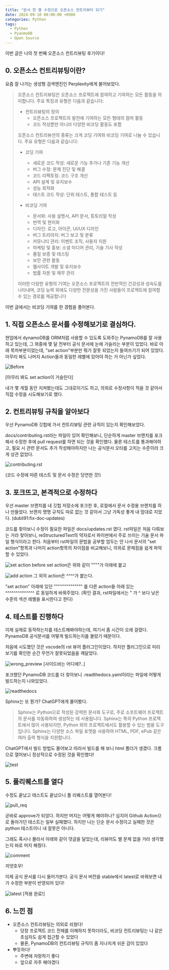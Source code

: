 ```yaml
---
title: "문서 한 줄 수정으로 오픈소스 컨트리뷰터 되기" 
date: 2024-09-10 00:00:00 +0900 
categories: Python
tags:
  - Python
  - PyanmoDB
  - Open Source
---
```


이번 글은 나의 첫 번째 오픈소스 컨트리뷰팅 후기이다!

## 0. 오픈소스 컨트리뷰팅이란?

요즘 잘 나가는 생성형 검색엔진인 Perplexity에게 물어보았다.

> 오픈소스 컨트리뷰팅은 오픈소스 프로젝트에 참여하고 기여하는 모든 활동을 의미합니다. 주요 특징과 유형은 다음과 같습니다:
> - 컨트리뷰팅의 정의
>   - 오픈소스 프로젝트의 발전에 기여하는 모든 형태의 참여 활동
>   - 코드 작성뿐만 아니라 다양한 비코딩 활동도 포함
>
> 오픈소스 컨트리뷰션의 종류는 크게 코딩 기여와 비코딩 기여로 나눌 수 있습니다. 주요 유형은 다음과 같습니다:
> - 코딩 기여
>   - 새로운 코드 작성: 새로운 기능 추가나 기존 기능 개선
>   - 버그 수정: 문제 진단 및 해결
>   - 코드 리팩토링: 코드 구조 개선
>   - API 설계 및 유지보수
>   - 성능 최적화
>   - 테스트 코드 작성: 단위 테스트, 통합 테스트 등
>
> - 비코딩 기여
>   - 문서화: 사용 설명서, API 문서, 튜토리얼 작성
>   - 번역 및 현지화
>   - 디자인: 로고, 아이콘, UI/UX 디자인
>   - 버그 트리아지: 버그 보고 및 분류
>   - 커뮤니티 관리: 이벤트 조직, 사용자 지원
>   - 마케팅 및 홍보: 소셜 미디어 관리, 기술 기사 작성
>   - 품질 보증 및 테스팅
>   - 보안 관련 활동
>   - 웹사이트 개발 및 유지보수
>   - 법률 자문 및 재무 관리
> 
> 이러한 다양한 유형의 기여는 오픈소스 프로젝트의 전반적인 건강성과 성숙도를 나타내며, 코딩 능력 외에도 다양한 전문성을 가진 사람들이 프로젝트에 참여할 수 있는 경로를 제공합니다

이번 글에서는 비코딩 기여를 한 경험을 풀어본다.

## 1. 직접 오픈소스 문서를 수정해보기로 결심하다.
현업에서 dynamoDB를 ORM처럼 사용할 수 있도록 도와주는 PynamoDB를 잘 사용하고 있는데, 그 와중에 몇 달 전부터 공식 문서에 눈에 거슬리는 부분이 있었다. 바로 아래 목차부분이었는데, "set  action"부분만 뭐가 잘못 되었는지 들여쓰기가 되어 있었다. 아무리 봐도 나머지 Action들과 동일한 레벨에 있어야 하는 거 아닌가 싶었다.

![Before](https://github.com/dubli91/dubli91.github.io/blob/master/_posts/images/240910/before.png)

[아무리 봐도 set action이 거슬린다]

내가 몇 개월 동안 지켜봤는데도 그대로이기도 하고, 의외로 수정사항이 적을 것 같아서 직접 수정을 시도해보기로 했다. 

## 2. 컨트리뷰팅 규칙을 알아보다
우선 PynamoDB 깃헙에 가서 컨트리뷰팅 관련 규칙이 있는지 확인해보았다. 

docs/contributing.rst라는 파일이 있어 확인해보니, 단순하게 master 브랜치를 포크해서 수정한 후에 pull request를 하면 되는 것을 확인했다. 물론 테스트를 통과해야하고, 필요 시 관련 문서도 추가 작성해야하지만 나는 공식문서 오타를 고치는 수준이라 크게 상관 없었다.

![contributing.rst](https://github.com/dubli91/dubli91.github.io/blob/master/_posts/images/240910/contributing.png)

(코드 수정에 따른 테스트 및 문서 수정은 당연한 것!)

## 3. 포크뜨고, 본격적으로 수정하다
우선 master 브랜치를 내 깃헙 저장소에 포크한 후, 로컬에서 문서 수정용 브랜치를 하나 만들었다. 브랜치 명명 규칙도 따로 없는 것 같아서 그냥 가독성 좋게 내 맘대로 지었다. (dubli91:fix-doc-updates)

코드를 찾아보니 수정이 필요한 파일은 docs/updates.rst 였다. rst파일은 처음 다뤄보는 거라 찾아보니, reStructuredText의 약자로서 파이썬에서 주로 쓰이는 기술 문서 파일 형식이라고 한다.
처음부터 rst파일의 문법을 공부할 엄두는 안 나서 문서의 "set action"항목과 나머지 action항목의 차이점을 비교해보니, 의외로 문제점을 쉽게 파악할 수 있었다.

![set action before](https://github.com/dubli91/dubli91.github.io/blob/master/_posts/images/240910/set_action_before.png)
set action은 위와 같이 """"가 아래에 붙고

![add action](https://github.com/dubli91/dubli91.github.io/blob/master/_posts/images/240910/add_action.png)
그 외의 action은 ^^^^가 붙는다. 

"set action" 아래에 있던 """""""""""""" 를 다른 action들 아래 있는 ^^^^^^^^^^^^^^ 로 동일하게 바꿔주었다.
(확인 결과, rst파일에서는 " 가 ^ 보다 낮은 수준의 섹션 레벨을 표시한다고 한다)

## 4. 테스트를 진행하다
이제 실제로 동작하는지를 테스트해봐야하는데, 여기서 좀 시간이 오래 걸렸다. PynamoDB 공식문서를 어떻게 빌드하는지를 몰랐기 때문이다.

처음에 시도했던 것은 vscode의 rst 뷰어 플러그인이었다. 하지만 플러그인으로 미리보기를 확인한 순간 무언가 잘못되었음을 깨달았다.

![wrong_preview](https://github.com/dubli91/dubli91.github.io/blob/master/_posts/images/240910/wrong_preview.png)
[사이드바는 어디에?..]

포크했던 PynamoDB 코드를 더 찾아보니 .readthedocs.yaml이라는 파일에 어떻게 빌드하는지 나와있었다. 

![readthedocs](https://github.com/dubli91/dubli91.github.io/blob/master/_posts/images/240910/readthedocs.png)

Sphinx는 또 뭔가? ChatGPT에게 물어봤다.

> Sphinx는 Python으로 작성된 강력한 문서화 도구로, 주로 소프트웨어 프로젝트의 문서를 자동화하여 생성하는 데 사용됩니다. Sphinx는 특히 Python 프로젝트에서 많이 사용되지만, Python 외의 프로젝트에서도 활용할 수 있는 범용 도구입니다. Sphinx는 다양한 소스 파일 포맷을 사용하여 HTML, PDF, ePub 같은 여러 출력 형식을 지원합니다.

ChatGPT에서 빌드 방법도 물어보고 따라서 빌드를 해 보니 html 폴더가 생겼다. 크롬으로 열어보니 정상적으로 수정된 것을 확인했다!

![test](https://github.com/dubli91/dubli91.github.io/blob/master/_posts/images/240910/test.png)


## 5. 풀리퀘스트를 열다
수정도 끝났고 테스트도 끝났으니 풀 리퀘스트를 열어본다!

![pull_req](https://github.com/dubli91/dubli91.github.io/blob/master/_posts/images/240910/pull_req.png)

곧바로 approve가 되었다. 하지만 머지는 어떻게 해야하나? 심지어 Github Action으로 돌아가던 테스트는 일부 실패했다. 하지만 나는 단순 문서 수정이고 실패한 것은 python 테스트이니 내 잘못은 아니다.

그래도 혹시나 몰라서 아래와 같이 댓글을 달았는데, 리뷰어도 별 문제 없을 거라 생각했는지 바로 머지 해줬다.

![comment](https://github.com/dubli91/dubli91.github.io/blob/master/_posts/images/240910/comment.png)

끼얏호우!

이제 공식 문서를 다시 들어가본다. 공식 문서 버전을 stable에서 latest로 바꿔보면 내가 수정한 부분이 반영되어 있다!

![latest](https://github.com/dubli91/dubli91.github.io/blob/master/_posts/images/240910/latest.png)
[적용 완료!]

## 6. 느낀 점

- 오픈소스 컨트리뷰팅는 의외로 쉬웠다!
  - 당장 프로젝트 코드 전체를 이해하지 못하더라도, 비코딩 컨트리뷰팅는 나 같은 초심자도 쉽게 접근할 수 있었다
  - 물론, PynamoDB의 컨트리뷰팅 규칙이 좀 지나치게 쉬운 감이 있었다
- 뿌듯하다!
  - 주변에 자랑하기 좋다
  - 앞으로 자주 해야겠다